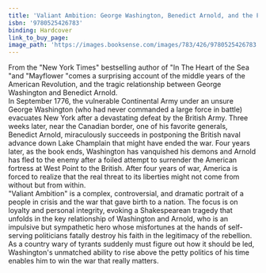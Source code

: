```yaml
---
title: 'Valiant Ambition: George Washington, Benedict Arnold, and the Fate of the American Revolution'
isbn: '9780525426783'
binding: Hardcover
link_to_buy_page:
image_path: 'https://images.booksense.com/images/783/426/9780525426783.jpg'
---
```



From the "New York Times" bestselling author of "In The Heart of the Sea "and "Mayflower "comes a surprising account of the middle years of the American Revolution, and the tragic relationship between George Washington and Benedict Arnold.&nbsp;
<br>In September 1776, the vulnerable Continental Army under an unsure George Washington (who had never commanded a large force in battle) evacuates New York after a devastating defeat by the British Army. Three weeks later, near the Canadian border, one of his favorite generals, Benedict Arnold, miraculously succeeds in postponing the British naval advance down Lake Champlain that might have ended the war. Four years later, as the book ends, Washington has vanquished his demons and Arnold has fled to the enemy after a foiled attempt to surrender the American fortress at West Point to the British. After four years of war, America is forced to realize that the real threat to its liberties might not come from without but from within.&nbsp;
<br>"Valiant Ambition" is a complex, controversial, and dramatic portrait of a people in crisis and the war that gave birth to a nation. The focus is on loyalty and personal integrity, evoking a Shakespearean tragedy that unfolds in the key relationship of Washington and Arnold, who is an impulsive but sympathetic hero whose misfortunes at the hands of self-serving politicians fatally destroy his faith in the legitimacy of the rebellion. As a country wary of tyrants suddenly must figure out how it should be led, Washington's unmatched ability to rise above the petty politics of his time enables him to win the war that really matters.